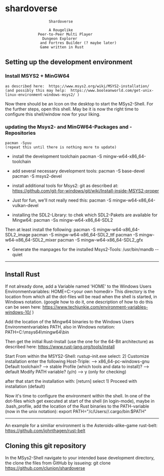 # shardoverse

                        Shardoverse

                        A Rougelike
                   Peer-to-Peer Multi Player
                     Dungeon Explorer
                    and Fortres Builder (? maybe later)
                    Game written in Rust



## Setting up the development environment

### Install MSYS2 + MinGW64
    as described here:  https://www.msys2.org/wiki/MSYS2-installation/
    (and possibly this may help:  https://www.booleanworld.com/get-unix-linux-environment-windows-msys2/ )

Now there should be an Icon on the desktop to start the MSys2-Shell.
For the further steps, open this shell.
May be it is now the right time to configure this shell/window now for your liking.

### updating the Msys2- and MinGW64-Packages and -Repositories
    pacman -Syuu
    (repeat this until there is nothing more to update)

- install the development toolchain
    pacman -S mingw-w64-x86_64-toolchain

- add several necessary development tools:
    pacman -S base-devel
    pacman -S msys2-devel

- install additional tools for Msys2:
    git   as described at: https://github.com/git-for-windows/git/wiki/Install-inside-MSYS2-proper

- Just for fun, we'll not really need this:
    pacman -S mingw-w64-x86_64-vulkan-devel

- installing the SDL2-Library:
    to chek which SDL2-Pakets are available for Mingw64:
    pacman -Ss mingw-w64-x86_64-SDL2

Then at least install the following:
    pacman -S mingw-w64-x86_64-SDL2_image
    pacman -S mingw-w64-x86_64-SDL2_ttf
    pacman -S mingw-w64-x86_64-SDL2_mixer
    pacman -S mingw-w64-x86_64-SDL2_gfx

- Generate the manpages for the installed Msys2-Tools:
    /usr/bin/mandb --quiet


------------------
## Install Rust
If not already done, add a Variable named 'HOME' to the Windows Users Environmentvariables:
HOME=C:\<your own homedir>
This directory is the location from which all the dot-files will be read when the shell is started, in Windows notation.
(google how to do it, one description of how to do this can be seen here: https://www.techjunkie.com/environment-variables-windows-10/ )

Add the location of the Mingw64 binaries to the Windows Users Environmentvariables PATH, also in Windows notation:
PATH=C:\msys64\mingw64\bin

Then get the initial Rust-Install (use the one for the 64-Bit architecture) as described here:
https://www.rust-lang.org/tools/install

Start From within the MSYS2-Shell:
    rustup-init.exe
    select: 2) Customize installation
enter the following Host-Triple:           --> x86_64-pc-windows-gnu
Default toolchain?                         --> stable
Profile (which tools and data to install)? --> default
Modify PATH variable? (y/n)                --> y  (only for checking)

after that start the installation with: [return]
    select 1) Proceed with installation (default)

Now it's time to configure the environment within the shell.
In one of the dot-files which get executed at start of the shell (in login-mode),
maybe in .bash_profile, add the location of the Rust binaries to the PATH-variable (now in the unix notation):
      export PATH="/c/Users/<your username>/.cargo/bin:$PATH"

------------------
An example for a similiar environment is the Asteroids-alike-game rust-belt:
https://github.com/johnthagen/rust-belt

## Cloning this git repository
In the MSys2-Shell
navigate to your intended base development directory,
the clone the files from GitHub by issueing:
    git clone https://github.com/clunion/shardoverse

